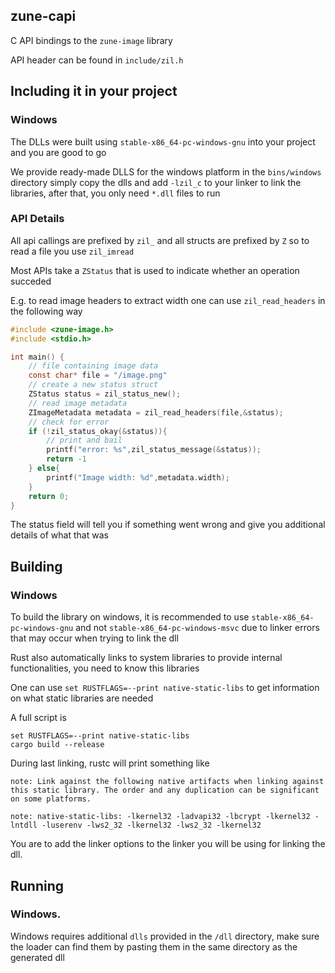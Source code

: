 ## zune-capi
C API bindings to the  `zune-image` library


API header can be found in `include/zil.h`

## Including it in your project

### Windows
The DLLs were built using `stable-x86_64-pc-windows-gnu` into your project and you are good to go

We provide ready-made DLLS for the windows platform in the `bins/windows` directory
simply copy the dlls and add `-lzil_c` to your linker to link the libraries, after that, you only need
`*.dll` files to run




### API Details

All api callings are prefixed by `zil_` and all structs are prefixed by `Z` so to read
a file you use `zil_imread`

Most APIs take a `ZStatus` that is used to indicate whether an operation succeded

E.g. to read image headers to extract width one can use `zil_read_headers` in the following way

```c
#include <zune-image.h>
#include <stdio.h>

int main() {
    // file containing image data
    const char* file = "/image.png"
    // create a new status struct        
    ZStatus status = zil_status_new();
    // read image metadata
    ZImageMetadata metadata = zil_read_headers(file,&status);
    // check for error
    if (!zil_status_okay(&status)){
        // print and bail
        printf("error: %s",zil_status_message(&status));
        return -1
    } else{
        printf("Image width: %d",metadata.width);
    }
    return 0;
}
```

The status field will tell you if something went wrong and give you additional details of what
that was

## Building


### Windows

To build the library on windows, it is recommended to use `stable-x86_64-pc-windows-gnu` and not `stable-x86_64-pc-windows-msvc`
due to linker errors that may occur when trying to link the dll

Rust also automatically links to system libraries to provide internal functionalities, you need to know this libraries

One can use `set RUSTFLAGS=--print native-static-libs` to get information on what static libraries are needed

A full script is

```shell
set RUSTFLAGS=--print native-static-libs
cargo build --release
```

During last linking, rustc will print something like

```text
note: Link against the following native artifacts when linking against this static library. The order and any duplication can be significant on some platforms.                            

note: native-static-libs: -lkernel32 -ladvapi32 -lbcrypt -lkernel32 -lntdll -luserenv -lws2_32 -lkernel32 -lws2_32 -lkernel32
```

You are to add the linker options to the linker you will be using for linking the dll.


## Running 

### Windows.
Windows requires additional `dlls` provided in the `/dll` directory, make sure the loader can find them 
by pasting them in the same directory as the generated dll

